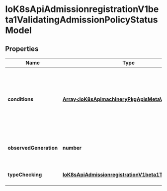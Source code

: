# IoK8sApiAdmissionregistrationV1beta1ValidatingAdmissionPolicyStatusModel

## Properties

Name | Type | Description | Notes
------------ | ------------- | ------------- | -------------
**conditions** | [**Array&lt;IoK8sApimachineryPkgApisMetaV1Condition&gt;**](IoK8sApimachineryPkgApisMetaV1Condition.md) | The conditions represent the latest available observations of a policy\&#39;s current state. | [optional] [default to undefined]
**observedGeneration** | **number** | The generation observed by the controller. | [optional] [default to undefined]
**typeChecking** | [**IoK8sApiAdmissionregistrationV1beta1TypeChecking**](IoK8sApiAdmissionregistrationV1beta1TypeChecking.md) |  | [optional] [default to undefined]



